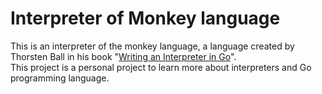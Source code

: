 # Interpreter of Monkey language

This is an interpreter of the monkey language, a language created by Thorsten Ball in his book "[Writing an Interpreter in Go](https://interpreterbook.com/)".<br>
This project is a personal project to learn more about interpreters and Go programming language.
